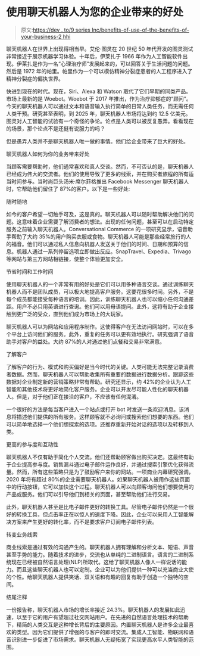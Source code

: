 # 使用聊天机器人为您的企业带来的好处

> 原文:[https://dev . to/9 series Inc/benefits-of-use-of-the-benefits-of-your-business-2 hhi](https://dev.to/9seriesinc/benefits-of-using-chatbots-for-your-business-2hhi)

聊天机器人在世界上出现得相当早。艾伦·图灵在 20 世纪 50 年代开发的图灵测试非常接近于展示机器学习体验。十年后，伊莱扎于 1966 年作为人工智能软件出现。伊莱扎是作为一名“心理治疗师”发展起来的，可以回答关于生活问题的问题。然后是 1972 年的帕里。帕里作为一个可以模仿精神分裂症患者的人工程序进入了精神分裂症的偏执世界。

快进到现在的时代。现在，Siri、Alexa 和 Watson 取代了它们早期的同类产品。市场上最新的是 Woebot。Woebot 于 2017 年推出，作为治疗抑郁症的“顾问”。今天的聊天机器人可以通过文本和语音输入执行简单的日常人类任务，而无需任何人类干预。研究甚至表明，到 2025 年，聊天机器人市场将达到约 12.5 亿美元。图灵对人工智能的试验有一个奇怪的争论。论点是人类可以被反复愚弄。看看现在的场景，那个论点不是还挺有说服力的吗？

但是愚弄人类并不是聊天机器人唯一做的事情。他们给企业带来了巨大的好处。

聊天机器人如何为你的业务带来好处

当顾客需要帮助时，他们通常喜欢和真人交谈。然而，不可否认的是，聊天机器人已经成为伟大的交流者。他们的使用导致了更多的线索，并在购买者旅程的所有适当时间参与。当时尚巨头汤米·席尔菲格推出 Facebook Messenger 聊天机器人时，它帮助他们留住了 87%的客户。以下是一些好处:

随时随地

如今的客户希望一切触手可及，这是真的。聊天机器人可以随时帮助解决他们的问题。这意味着企业需要了解消费者的想法。出现的任何问题，甚至可以在启动特定服务之前输入聊天机器人。Conversational Commerce 的一项研究显示，语音助手帮助了大约 35%的用户购买衣服或食物。聊天机器人可能是那些经常旅行的人的福音。他们可以通过私人信息向机器人发送关于他们的时间、日期和预算的信息。机器人通过一系列停留选项立即做出反应。SnapTravel、Expedia、Trivago 等网站与第三方网站相链接，使整个体验更加安全。

节省时间和工作时间

使用聊天机器人的一个非常有用的好处是它们可以用多种语言交谈。通过训练聊天机器人而不是团队成员，可以极大地提高客户服务。这要花很多时间。另外，不是每个成员都能接受每种语言的培训。因此，训练聊天机器人也可以缩小任何沟通差距。用户不必只用英语进行查询。他们可以用母语提问。此外，这将有助于企业接触到更广泛的受众，直到他们成为市场上的大玩家。

聊天机器人可以为网站和应用程序制作。这使得客户在无法访问网站时，可以在多个平台上访问他们的服务。此外，重复的任务可以更有效地执行。研究强调了语音助手对客户的益处。大约 87%的人对通过他们点餐和交易非常满意。

了解客户

了解客户的行为、模式和购买偏好是当今时代的关键。人类可能无法完整记录消费者数据。然而，聊天机器人可以帮助收集所有重要的数据进行数据分析。跟踪这些数据对企业制定新的营销策略非常有帮助。研究还显示，约 42%的企业认为人工智能和其他技术将更好地简化客户服务。企业可以开发尽可能人性化的聊天机器人。但是，对于他们正在接洽的客户，不应该有任何混淆。

一个很好的方法是每当客户进入一个站点或打开 bot 时发送一条欢迎消息。该消息将描述他们提供的所有服务。这样顾客就不必询问或搜索他们想要的东西。他们可以简单地选择一个他们想探索的选项。还推荐重新开始对话的选项以及转移到人类。

更高的参与度和互动性

聊天机器人不仅有助于简化个人交流。他们还帮助顾客做出购买决定。这最终有助于企业提高参与度。销售漏斗通过电子邮件运作良好，并通过搜索引擎优化获得流量。然而，所有这些策略只是为了鼓励客户来你的网站。一项商业内幕研究强调，2020 年将有超过 80%的企业需要聊天机器人。如果聊天机器人被用作这些页面中的行动按钮，它可以加快这个过程。聊天机器人可以向顾客询问他们想要使用的产品或服务。他们可以引导他们到相关的页面，甚至帮助他们进行交易。

此外，聊天机器人甚至是比电子邮件更好的转换工具。尽管电子邮件仍然是一个很好的转换工具，但点击率正在以惊人的速度下降。因此，企业可以采用人工智能解决方案来产生更好的转化率，而不是要求客户订阅电子邮件列表。

转变业务线索

商业线索是通过有效的沟通产生的。聊天机器人拥有理解和分析文本、短语、声音甚至手势的能力。随着技术的进步，交流也从单纯的二进制语言。语言的二进制系统现在已经被自然语言处理(NLP)所取代。这给了聊天机器人像人一样说话的能力。而且这些聊天机器人也可以定制。企业可以为他们提供一种可以充当商业大使的个性。给聊天机器人提供笑话、双关语和有趣的回复有助于创造一个独特的空间。

结尾注释

一份报告称，聊天机器人市场的增长率接近 24.3%。聊天机器人的发展如此迅速，以至于它的用户有望超过社交网站用户。在先进的自然语言处理技术的帮助下，精简的人类交互是这种增长背后的主要原因。内置聊天机器人是许多企业最喜欢的类型。因为它们提供了增强的与客户的即时交流。集成人工智能、物联网和语音识别进一步促进了市场需求。聊天机器人无疑拓宽了实现更高水平人类智能的范围。